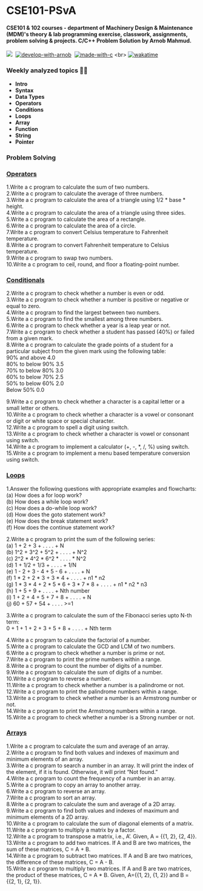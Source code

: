 # CSE101-PSvA

<h4> <b>CSE101 & 102 courses - department of Machinery Design & Maintenance (MDM)'s theory & lab programming exercise, classwork, assignments, problem solving & projects. C/C++ Problem Solution by Arnob Mahmud. </b></h4>

[![](https://img.shields.io/badge/License-MIT-critical?style=plastic&logo=appveyor)](https://github.com/ArnobMahmud/CSE101-d.MDM/blob/master/LICENSE)&nbsp;
[![develop-with-arnob](https://img.shields.io/badge/Develop%20with-Arnob%20Mahmud-1f425f.svg?style=plastic&logo=visual-studio-code&logoColor=007ACC&labelColor=c3c4d5&color=193507)](https://github.com/ArnobMahmud/)&nbsp;
[![made-with-c](https://img.shields.io/badge/Made%20with-C-1f425f.svg?style=plastic&logo=c&color=17394A&logoColor=073551&labelColor=EEEEEE)](https://en.wikipedia.org/wiki/C_(programming_language)) <br>
[![wakatime](https://wakatime.com/badge/github/ArnobMahmud/CSE101-PSvA.svg?style=plastic)](https://wakatime.com/badge/github/ArnobMahmud/CSE101-PSvA)

### **Weekly analyzed topics 👍🏻**
- **Intro**
- **Syntax**
- **Data Types**
- **Operators**
- **Conditions**
- **Loops**
- **Array**
- **Function**
- **String**
- **Pointer**

### **Problem Solving**
### [**Operators**](https://github.com/ArnobMahmud/CSE101-PSvA/tree/master/Assignment/Elementary%20Problems)
1.Write a c program to calculate the sum of two numbers. <br>
2.Write a c program to calculate the average of three numbers.<br>
3.Write a c program to calculate the area of a triangle using 1/2 * base * height.<br>
4.Write a c program to calculate the area of a triangle using three sides.<br>
5.Write a c program to calculate the area of a rectangle.<br>
6.Write a c program to calculate the area of a circle.<br>
7.Write a c program to convert Celsius temperature to Fahrenheit temperature.<br>
8.Write a c program to convert Fahrenheit temperature to Celsius temperature.<br>
9.Write a c program to swap two numbers.<br>
10.Write a c program to ceil, round, and floor a floating-point number.<br>

### [**Conditionals**](https://github.com/ArnobMahmud/CSE101-PSvA/tree/master/Assignment/Conditionals)
2.Write a c program to check whether a number is even or odd.<br>
3.Write a c program to check whether a number is positive or negative or equal to zero.<br>
4.Write a c program to find the largest between two numbers.<br>
5.Write a c program to find the smallest among three numbers.<br>
6.Write a c program to check whether a year is a leap year or not.<br>
7.Write a c program to check whether a student has passed (40%) or failed from a given mark.<br>
8.Write a c program to calculate the grade points of a student for a particular subject from the given mark using the following table:<br>
    90% and above           4.0<br>
    80% to below 90%        3.5<br>
    70% to below 80%        3.0<br>
    60% to below 70%        2.5<br>
    50% to below 60%        2.0<br>
    Below 50%               0.0<br>

9.Write a c program to check whether a character is a capital letter or a small letter or others.<br>
10.Write a c program to check whether a character is a vowel or consonant or digit or white space or special character.<br>
12.Write a c program to spell a digit using switch.<br>
13.Write a c program to check whether a character is vowel or consonant using switch.<br>
14.Write a c program to implement a calculator (+, -, *, /, %) using switch.<br>
15.Write a c program to implement a menu based temperature conversion using switch.<br>

### [**Loops**](https://github.com/ArnobMahmud/CSE101-PSvA/tree/master/Assignment/Loops)
1.Answer the following questions with appropriate examples and flowcharts:<br>
 (a) How does a for loop work?<br>
 (b) How does a while loop work?<br>
 (c) How does a do-while loop work?<br>
 (d) How does the goto statement work?<br>
 (e) How does the break statement work?<br>
 (f) How does the continue statement work?<br>

2.Write a c program to print the sum of the following series:<br>
 (a) 1 + 2 + 3 + . . . . + N<br>
 (b) 1^2 + 3^2 + 5^2 + . . . . + N^2<br>
 (c) 2^2 * 4^2 * 6^2 * . . . . * N^2<br>
 (d) 1 + 1/2 + 1/3 + . . . . + 1/N<br>
 (e) 1 - 2 + 3 - 4 + 5 - 6 + . . . . + N<br>
 (f) 1 * 2 + 2 * 3 + 3 * 4 + . . . . + n1 * n2<br>
 (g) 1 * 3 * 4 + 2 * 5 * 6 + 3 * 7 * 8 + . . . . + n1 * n2 * n3<br>
 (h) 1 + 5 + 9 + . . . . + Nth number<br>
 (i) 1 + 2 + 4 + 5 + 7 + 8 + . . . . + N<br>
 (j) 60 + 57 + 54 + . . . . >=1<br>

3.Write a c program to calculate the sum of the Fibonacci series upto N-th term:<br>
	0 + 1 + 1 + 2 + 3 + 5 + 8 + . . . . + Nth term<br>

4.Write a c program to calculate the factorial of a number.<br>
5.Write a c program to calculate the GCD and LCM of two numbers.<br>
6.Write a c program to check whether a number is prime or not.<br>
7.Write a c program to print the prime numbers within a range.<br>
8.Write a c program to count the number of digits of a number.<br>
9.Write a c program to calculate the sum of digits of a number.<br>
10.Write a c program to reverse a number.<br>
11.Write a c program to check whether a number is a palindrome or not.<br>
12.Write a c program to print the palindrome numbers within a range.<br>
13.Write a c program to check whether a number is an Armstrong number or not.<br>
14.Write a c program to print the Armstrong numbers within a range.<br>
15.Write a c program to check whether a number is a Strong number or not.<br>

### [**Arrays**](https://github.com/ArnobMahmud/CSE101-PSvA/tree/master/Assignment/Arrays)
1.Write a c program to calculate the sum and average of an array.<br>
2.Write a c program to find both values and indexes of maximum and minimum elements of an array.<br>
3.Write a c program to search a number in an array. It will print the index of the element, if it is found. Otherwise, it will print “Not found.”  <br>
4.Write a c program to count the frequency of a number in an array.<br>
5.Write a c program to copy an array to another array.<br>
6.Write a c program to reverse an array.<br>
7.Write a c program to sort an array.<br>
8.Write a c program to calculate the sum and average of a 2D array.<br>
9.Write a c program to find both values and indexes of maximum and minimum elements of a 2D array.<br>
10.Write a c program to calculate the sum of diagonal elements of a matrix.<br>
11.Write a c program to multiply a matrix by a factor.<br>
12.Write a c program to transpose a matrix, i.e., A’. Given, A = {{1, 2}, {2, 4}}.<br>
13.Write a c program to add two matrices. If A and B are two matrices, the sum of these matrices, C = A + B.<br>
14.Write a c program to subtract two matrices. If A and B are two matrices, the difference of these matrices, C = A - B.<br>
15.Write a c program to multiply two matrices. If A and B are two matrices, the product of these matrices, C = A * B. Given, A={{1, 2}, {1, 2}} and B = {{2, 1}, {2, 1}}.<br>
